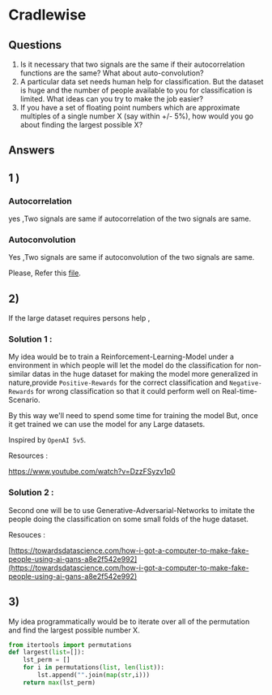 # Cradlewise

## Questions

1) Is it necessary that two signals are the same if their autocorrelation functions are the
same? What about auto-convolution?
2) A particular data set needs human help for classification. But the dataset is huge and
the number of people available to you for classification is limited. What ideas can you try
to make the job easier?
3) If you have a set of floating point numbers which are approximate multiples of a
single number X (say within +/- 5%), how would you go about finding the largest
possible X?

## Answers

## 1 )

### Autocorrelation
yes ,Two signals are same if autocorrelation of the two signals are same.
### Autoconvolution
Yes ,Two signals are same if autoconvolution of the two signals are same. <br>

Please, Refer this [file](https://github.com/guruprasaad123/cradlewise/blob/master/correlation_convolution.ipynb).<br>


## 2)

If the large dataset requires persons help ,

### Solution 1 :

My idea would be to train a Reinforcement-Learning-Model under a environment in which people will let the model do the classification for non-similar datas in the huge dataset for making the model more generalized in nature,provide `Positive-Rewards` for the correct classification and `Negative-Rewards` for wrong classification so that it could perform well on Real-time-Scenario.

By this way we'll need to spend some time for training the model But, once it get trained we can use the model for any Large datasets.

Inspired by `OpenAI 5v5`.

Resources :

https://www.youtube.com/watch?v=DzzFSyzv1p0

### Solution 2 :

Second one will be to use Generative-Adversarial-Networks to imitate the people doing the classification on some small folds of the huge dataset.

Resouces :

[https://towardsdatascience.com/how-i-got-a-computer-to-make-fake-people-using-ai-gans-a8e2f542e992](https://towardsdatascience.com/how-i-got-a-computer-to-make-fake-people-using-ai-gans-a8e2f542e992)

## 3)

My idea programmatically would be to iterate over all of the permutation and find the largest possible number X.<br>

```python
from itertools import permutations 
def largest(list=[]): 
    lst_perm = [] 
    for i in permutations(list, len(list)): 
        lst.append("".join(map(str,i)))  
    return max(lst_perm) 
```


